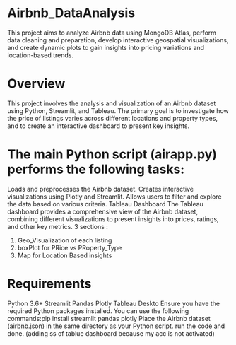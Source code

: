 # Airbnb_DataAnalysis
This project aims to analyze Airbnb data using MongoDB Atlas, perform data cleaning and preparation, develop interactive geospatial visualizations, and create dynamic plots to gain insights into pricing variations  and location-based trends. 
# Overview
This project involves the analysis and visualization of an Airbnb dataset using Python, Streamlit, and Tableau. The primary goal is to investigate how the price of listings varies across different locations and property types, and to create an interactive dashboard to present key insights.

# The main Python script (airapp.py) performs the following tasks:
Loads and preprocesses the Airbnb dataset.
Creates interactive visualizations using Plotly and Streamlit.
Allows users to filter and explore the data based on various criteria.
Tableau Dashboard
The Tableau dashboard provides a comprehensive view of the Airbnb dataset, combining different visualizations to present insights into prices, ratings, and other key metrics.
3 sections :
1. Geo_Visualization of each listing
2. boxPlot for PRice vs PRoperty_Type
3. Map for Location Based insights

# Requirements
Python 3.6+
Streamlit
Pandas
Plotly
Tableau Deskto
Ensure you have the required Python packages installed. You can use the following commands:pip install streamlit pandas plotly
Place the Airbnb dataset (airbnb.json) in the same directory as your Python script.
run the code and done.
(adding ss of tablue dashboard because my acc is not activated)
